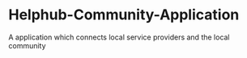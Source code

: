 # Helphub-Community-Application
A application which connects local service providers and the local community
